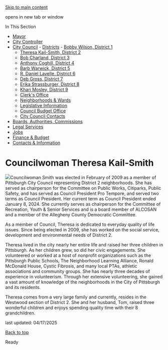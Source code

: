 [Skip to main content](https://www.pittsburghpa.gov/City-Government/City-Council/Districts/Theresa-Kail-Smith-District-2/Councilwoman-Theresa-Kail-Smith#main-content)

opens in new tab or window

In This Section

- [Mayor](https://www.pittsburghpa.gov/City-Government/Mayor)
- [City Controller](https://www.pittsburghpa.gov/City-Government/City-Controllers-Office)
- [City Council](https://www.pittsburghpa.gov/City-Government/City-Council)  - [Districts](https://www.pittsburghpa.gov/City-Government/City-Council/Districts)    - [Bobby Wilson, District 1](https://www.pittsburghpa.gov/City-Government/City-Council/Districts/Bobby-Wilson-District-1)
    - [Theresa Kail-Smith, District 2](https://www.pittsburghpa.gov/City-Government/City-Council/Districts/Theresa-Kail-Smith-District-2)
    - [Bob Charland, District 3](https://www.pittsburghpa.gov/City-Government/City-Council/Districts/Bob-Charland-District-3)
    - [Anthony Coghill, District 4](https://www.pittsburghpa.gov/City-Government/City-Council/Districts/Anthony-Coghill-District-4)
    - [Barb Warwick, District 5](https://www.pittsburghpa.gov/City-Government/City-Council/Districts/Barb-Warwick-District-5)
    - [R. Daniel Lavelle, District 6](https://www.pittsburghpa.gov/City-Government/City-Council/Districts/R.-Daniel-Lavelle-District-6)
    - [Deb Gross, District 7](https://www.pittsburghpa.gov/City-Government/City-Council/Districts/Deb-Gross-District-7)
    - [Erika Strassburger, District 8](https://www.pittsburghpa.gov/City-Government/City-Council/Districts/Erika-Strassburger-District-8)
    - [Khari Mosley, District 9](https://www.pittsburghpa.gov/City-Government/City-Council/Districts/Khari-Mosley-District-9)
  - [Clerk's Office](https://www.pittsburghpa.gov/City-Government/City-Council/Clerks-Office)
  - [Neighborhoods & Wards](https://www.pittsburghpa.gov/City-Government/City-Council/Neighborhoods-Wards)
  - [Legislative Information](https://www.pittsburghpa.gov/City-Government/City-Council/Legislative-Information)
  - [Council Budget Office](https://www.pittsburghpa.gov/City-Government/City-Council/Council-Budget-Office)
  - [City Council Contacts](https://www.pittsburghpa.gov/City-Government/City-Council/Council-Contacts)
- [Boards, Authorities, Commissions](https://www.pittsburghpa.gov/City-Government/Boards-Authorities-Commissions)
- [Legal Services](https://www.pittsburghpa.gov/City-Government/Legal-Services)
- [Jobs](https://www.pittsburghpa.gov/City-Government/Jobs)
- [Finance & Budget](https://www.pittsburghpa.gov/City-Government/Finance-Budget)
- [Contacts & Information](https://www.pittsburghpa.gov/City-Government/Contacts-Information)

# Councilwoman Theresa Kail-Smith

![](https://www.pittsburghpa.gov/files/assets/city/v/1/city-council/images/19187_d2.png)Councilwoman Smith was elected in February of 2009 as a member of Pittsburgh City Council representing District 2 neighborhoods. She has served as chairperson for the Committee on Public Works, Citiparks, Public Safety, and has served as Council President Pro Tempore, and served two terms as Council President. Her current term as Council President ended January 8, 2024. She currently serves as chairperson for the Committee of Recreation, Youth & Senior Services and is a board member of ALCOSAN and a member of the Allegheny County Democratic Committee.

As a member of Council, Theresa is dedicated to everyday quality of life issues. Since being elected in 2009, she has worked on the social service, development and environmental needs of District 2.

Theresa lived in the city nearly her entire life and raised her three children in Pittsburgh. As her children grew, so did her civic engagements. She volunteered or worked at a host of nonprofit organizations such as the Pittsburgh Public Schools, The Neighborhood Learning Alliance, Ronald McDonald House, Cystic Fibrosis, and many local PTAs, athletic associations and community groups. She has nearly three decades of experience in volunteerism. Through her extensive volunteering, she gained a vast amount of knowledge of the neighborhoods in the City of Pittsburgh and its residents.

Theresa comes from a very large family and currently, resides in the Westwood section of District 2. She and her husband, Tom, raised three wonderful children and enjoys spending quality time with their 8 grandchildren.

last updated: 04/17/2025

[Back to top](https://www.pittsburghpa.gov/City-Government/City-Council/Districts/Theresa-Kail-Smith-District-2/Councilwoman-Theresa-Kail-Smith#body-top)

Ready
